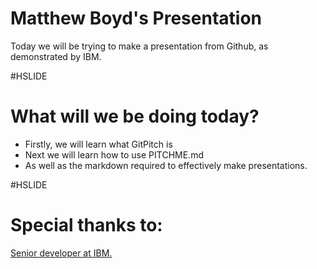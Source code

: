 # Matthew Boyd's Presentation
Today we will be trying to make a presentation from Github, as demonstrated by IBM. 

#HSLIDE

# What will we be doing today? 

- Firstly, we will learn what GitPitch is
- Next we will learn how to use PITCHME.md
- As well as the markdown required to effectively make presentations. 

#HSLIDE

# Special thanks to: 

[Senior developer at IBM.](http://ibm.com)
